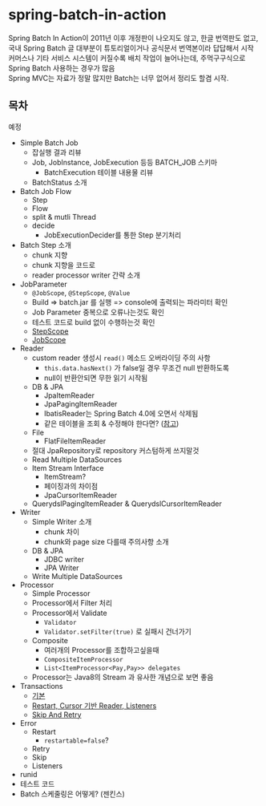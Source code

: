 # spring-batch-in-action

Spring Batch In Action이 2011년 이후 개정판이 나오지도 않고, 한글 번역판도 없고, 국내 Spring Batch 글 대부분이 튜토리얼이거나 공식문서 번역본이라 답답해서 시작  
커머스나 기타 서비스 시스템이 커질수록 배치 작업이 늘어나는데, 주먹구구식으로 Spring Batch 사용하는 경우가 많음  
Spring MVC는 자료가 정말 많지만 Batch는 너무 없어서 정리도 할겸 시작.  


## 목차

예정

* Simple Batch Job
    * 잡실행 결과 리뷰
    * Job, JobInstance, JobExecution 등등 BATCH_JOB 스키마
        * BatchExecution 테이블 내용물 리뷰
    * BatchStatus 소개
* Batch Job Flow
    * Step
    * Flow
    * split & mutli Thread
    * decide
        * JobExecutionDecider를 통한 Step 분기처리
* Batch Step 소개
    * chunk 지향
    * chunk 지향을 코드로
    * reader processor writer 간략 소개
* JobParameter
    * ```@JobScope```, ```@StepScope```, ```@Value```
    * Build => batch.jar 를 실행 => console에 출력되는 파라미터 확인
    * Job Parameter 중복으로 오류나는것도 확인
    * 테스트 코드로 build 없이 수행하는것 확인
    * [StepScope](https://docs.spring.io/spring-batch/3.0.x/reference/html/configureStep.html)
    * [JobScope](https://docs.spring.io/spring-batch/3.0.x/reference/html/configureStep.html)
* Reader
    * custom reader 생성시 ```read()``` 메소드 오버라이딩 주의 사항
        * ```this.data.hasNext()``` 가 false일 경우 무조건 null 반환하도록
        * null이 반환안되면 무한 읽기 시작됨
    * DB & JPA
        * JpaItemReader
        * JpaPagingItemReader
        * IbatisReader는 Spring Batch 4.0에 오면서 삭제됨
        * 같은 테이블을 조회 & 수정해야 한다면? ([참고](https://stackoverflow.com/questions/26509971/spring-batch-jpapagingitemreader-why-some-rows-are-not-read))
    * File
        * FlatFileItemReader
    * 절대 JpaRepository로 repository 커스텀하게 쓰지말것
    * Read Multiple DataSources
    * Item Stream Interface
        * ItemStream? 
        * 페이징과의 차이점
        * JpaCursorItemReader
    * QuerydslPagingItemReader & QuerydslCursorItemReader
* Writer
    * Simple Writer 소개
        * chunk 차이
        * chunk와 page size 다를때 주의사항 소개
    * DB & JPA
        * JDBC writer
        * JPA Writer
    * Write Multiple DataSources
* Processor
    * Simple Processor
    * Processor에서 Filter 처리
    * Processor에서 Validate
        * ```Validator```
        * ```Validator.setFilter(true)``` 로 실패시 건너가기
    * Composite
        * 여러개의 Processor를 조합하고싶을때
        * ```CompositeItemProcessor```
        * ```List<ItemProcessor<Pay,Pay>> delegates```
    * Processor는 Java8의 Stream 과 유사한 개념으로 보면 좋음
* Transactions
    * [기본](https://blog.codecentric.de/en/2012/03/transactions-in-spring-batch-part-1-the-basics/)
    * [Restart, Cursor 기반 Reader, Listeners](https://blog.codecentric.de/en/2012/03/transactions-in-spring-batch-part-2-restart-cursor-based-reading-and-listeners/)
    * [Skip And Retry](https://blog.codecentric.de/en/2012/03/transactions-in-spring-batch-part-3-skip-and-retry/)
* Error
    * Restart
        * ```restartable=false```?
    * Retry
    * Skip
    * Listeners
* runid
* 테스트 코드
* Batch 스케줄링은 어떻게? (젠킨스)


